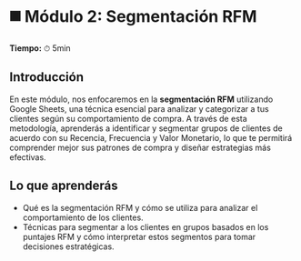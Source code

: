# ◼️ Módulo 2: Segmentación RFM

**Tiempo:** ⏱ 5min

## Introducción

En este módulo, nos enfocaremos en la **segmentación RFM** utilizando Google Sheets, una técnica esencial para analizar y categorizar a tus clientes según su comportamiento de compra. A través de esta metodología, aprenderás a identificar y segmentar grupos de clientes de acuerdo con su Recencia, Frecuencia y Valor Monetario, lo que te permitirá comprender mejor sus patrones de compra y diseñar estrategias más efectivas.

## Lo que aprenderás

* Qué es la segmentación RFM y cómo se utiliza para analizar el comportamiento de los clientes.
* Técnicas para segmentar a los clientes en grupos basados en los puntajes RFM y cómo interpretar estos segmentos para tomar decisiones estratégicas.
